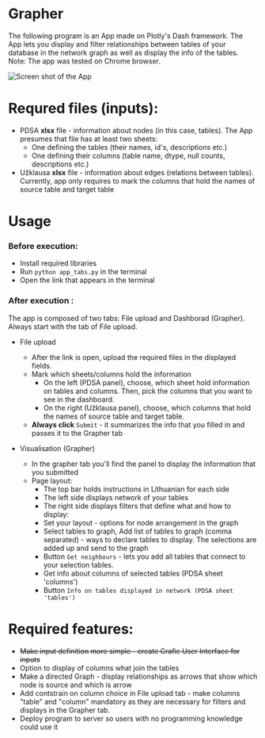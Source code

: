 # Grapher
The following program is an App made on Plotly's Dash framework. The App lets you display and filter relationships between tables of your database in the network graph as well as display the info of the tables.
Note: The app was tested on Chrome browser.

![Screen shot of the App](https://github.com/Lukas-Vasionis/pdsa-grapher/assets/47796376/a6f2f675-4e88-463b-b46e-952e46da5078)


# Requred files (inputs):
* PDSA **xlsx** file - information about nodes (in this case, tables). The App presumes that file has at least two sheets:
  * One defining the tables (their names, id's, descriptions etc.)
  * One defining their columns (table name, dtype, null counts, descriptions etc.)
* Užklausa **xlsx** file - information about edges (relations between tables). Currently, app only requires to mark the columns that hold the names of source table and target table 

# Usage
### Before execution:
* Install required libraries
* Run `python app_tabs.py` in the terminal
* Open the link that appears in the terminal

### After execution :

The app is composed of two tabs: File upload and Dashborad (Grapher). Always start with the tab of File upload.
* File upload
  * After the link is open, upload the required files in the displayed fields.
  * Mark which sheets/columns hold the information
    * On the left (PDSA panel), choose, which sheet hold information on tables and columns. Then, pick the columns that you want to see in the dashboard.  
    * On the right (Užklausa panel), choose, which columns that hold the names of source table and target table.
  * **Always click** `Submit` - it summarizes the info that you filled in and passes it to the Grapher tab

* Visualisation (Grapher)
  * In the grapher tab you'll find the panel to display the information that you submitted
  * Page layout:
    *   The top bar holds instructions in Lithuanian for each side
    *   The left side displays network of your tables
    *   The right side displays filters that define what and how to display:
      * Set your layout - options for node arrangement in the graph
      * Select tables to graph, Add list of tables to graph (comma separated) - ways to declare tables to display. The selections are added up and send to the graph
      * Button `Get neighbours` - lets you add all tables that connect to your selection tables.  
      * Get info about columns of selected tables (PDSA sheet 'columns')
      * Button `Info on tables displayed in network (PDSA sheet 'tables')`
      
# Required features:
* <del>Make input definition more simple - create Grafic User Interface for inputs</del>
* Option to display of columns what join the tables
* Make a directed Graph - display relationships as arrows that show which node is source and which is arrow
* Add contstrain on column choice in File upload tab - make columns "table" and "column" mandatory as they are necessary for filters and displays in the Grapher tab.  
* Deploy program to server so users with no programming knowledge could use it
